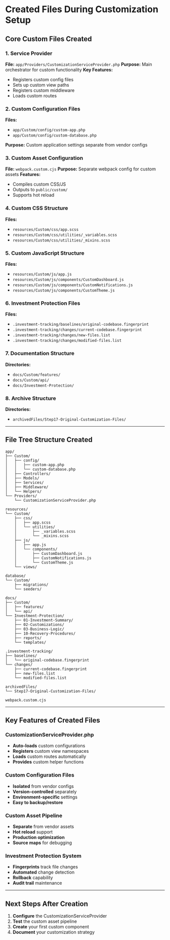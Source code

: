 # Created Files During Customization Setup

## Core Custom Files Created

### 1. Service Provider

**File:** `app/Providers/CustomizationServiceProvider.php`
**Purpose:** Main orchestrator for custom functionality
**Key Features:**

-   Registers custom config files
-   Sets up custom view paths
-   Registers custom middleware
-   Loads custom routes

### 2. Custom Configuration Files

**Files:**

-   `app/Custom/config/custom-app.php`
-   `app/Custom/config/custom-database.php`

**Purpose:** Custom application settings separate from vendor configs

### 3. Custom Asset Configuration

**File:** `webpack.custom.cjs`
**Purpose:** Separate webpack config for custom assets
**Features:**

-   Compiles custom CSS/JS
-   Outputs to `public/custom/`
-   Supports hot reload

### 4. Custom CSS Structure

**Files:**

-   `resources/Custom/css/app.scss`
-   `resources/Custom/css/utilities/_variables.scss`
-   `resources/Custom/css/utilities/_mixins.scss`

### 5. Custom JavaScript Structure

**Files:**

-   `resources/Custom/js/app.js`
-   `resources/Custom/js/components/CustomDashboard.js`
-   `resources/Custom/js/components/CustomNotifications.js`
-   `resources/Custom/js/components/CustomTheme.js`

### 6. Investment Protection Files

**Files:**

-   `.investment-tracking/baselines/original-codebase.fingerprint`
-   `.investment-tracking/changes/current-codebase.fingerprint`
-   `.investment-tracking/changes/new-files.list`
-   `.investment-tracking/changes/modified-files.list`

### 7. Documentation Structure

**Directories:**

-   `docs/Custom/features/`
-   `docs/Custom/api/`
-   `docs/Investment-Protection/`

### 8. Archive Structure

**Directories:**

-   `archivedFiles/Step17-Original-Customization-Files/`

---

## File Tree Structure Created

```
app/
├── Custom/
│   ├── config/
│   │   ├── custom-app.php
│   │   └── custom-database.php
│   ├── Controllers/
│   ├── Models/
│   ├── Services/
│   ├── Middleware/
│   └── Helpers/
└── Providers/
    └── CustomizationServiceProvider.php

resources/
└── Custom/
    ├── css/
    │   ├── app.scss
    │   └── utilities/
    │       ├── _variables.scss
    │       └── _mixins.scss
    ├── js/
    │   ├── app.js
    │   └── components/
    │       ├── CustomDashboard.js
    │       ├── CustomNotifications.js
    │       └── CustomTheme.js
    └── views/

database/
└── Custom/
    ├── migrations/
    └── seeders/

docs/
├── Custom/
│   ├── features/
│   └── api/
└── Investment-Protection/
    ├── 01-Investment-Summary/
    ├── 02-Customizations/
    ├── 03-Business-Logic/
    ├── 10-Recovery-Procedures/
    ├── reports/
    └── templates/

.investment-tracking/
├── baselines/
│   └── original-codebase.fingerprint
└── changes/
    ├── current-codebase.fingerprint
    ├── new-files.list
    └── modified-files.list

archivedFiles/
└── Step17-Original-Customization-Files/

webpack.custom.cjs
```

---

## Key Features of Created Files

### CustomizationServiceProvider.php

-   **Auto-loads** custom configurations
-   **Registers** custom view namespaces
-   **Loads** custom routes automatically
-   **Provides** custom helper functions

### Custom Configuration Files

-   **Isolated** from vendor configs
-   **Version-controlled** separately
-   **Environment-specific** settings
-   **Easy to backup/restore**

### Custom Asset Pipeline

-   **Separate** from vendor assets
-   **Hot reload** support
-   **Production optimization**
-   **Source maps** for debugging

### Investment Protection System

-   **Fingerprints** track file changes
-   **Automated** change detection
-   **Rollback** capability
-   **Audit trail** maintenance

---

## Next Steps After Creation

1. **Configure** the CustomizationServiceProvider
2. **Test** the custom asset pipeline
3. **Create** your first custom component
4. **Document** your customization strategy
